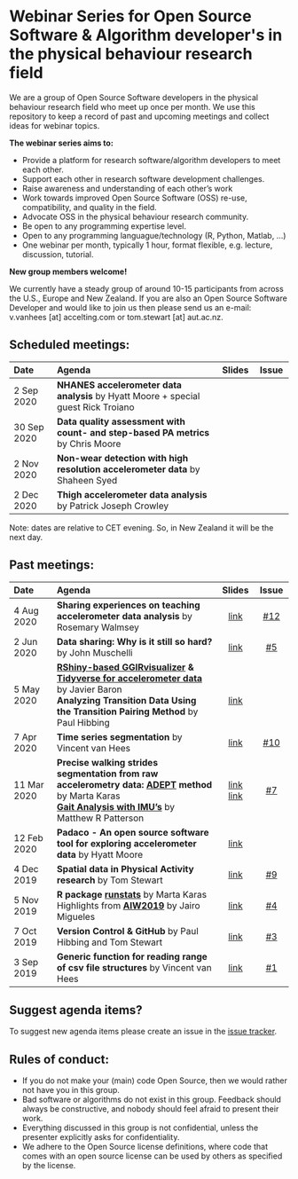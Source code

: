 # Webinar Series for Open Source Software & Algorithm developer's in the physical behaviour research field

We are a group of Open Source Software developers in the physical behaviour research field who meet up once per month. 
We use this repository to keep a record of past and upcoming meetings and collect ideas for webinar topics.

**The webinar series aims to:**

- Provide a platform for research software/algorithm developers to meet each other.
- Support each other in research software development challenges.
- Raise awareness and understanding of each other’s work
- Work towards improved Open Source Software (OSS) re-use, compatibility, and quality in the field.
- Advocate OSS in the physical behaviour research community.
- Be open to any programming expertise level.
- Open to any programming languague/technology (R, Python, Matlab, ...)
- One webinar per month, typically 1 hour, format flexible, e.g. lecture, discussion, tutorial.

**New group members welcome!**

We currently have a steady group of around 10-15 participants from across the U.S., Europe and New Zealand.
If you are also an Open Source Software Developer and would like to join us then please send us an e-mail: v.vanhees [at] accelting.com or tom.stewart [at] aut.ac.nz.

## Scheduled meetings:

| Date <img width=120/> | Agenda <img width=1020/> | Slides <img width=20/> | Issue <img width=20/>|
| :---- | :----------- | :-----: | :----: | 
| 2 Sep 2020 | **NHANES accelerometer data analysis** by Hyatt Moore + special guest Rick Troiano | | |
| 30 Sep 2020 | **Data quality assessment with count- and step-based PA metrics** by Chris Moore | | |
| 2 Nov 2020 | **Non-wear detection with high resolution accelerometer data** by Shaheen Syed | | |
| 2 Dec 2020 | **Thigh accelerometer data analysis** by Patrick Joseph Crowley| | |

Note: dates are relative to CET evening. So, in New Zealand it will be the next day.

## Past meetings:

| Date <img width=120/> | Agenda <img width=1020/> | Slides <img width=20/> | Issue <img width=20/>|
| :---- | :----------- | :-----: | :----: | 
| 4 Aug 2020 | **Sharing experiences on teaching accelerometer data analysis** by Rosemary Walmsey | [link](https://github.com/wadpac/oss-dev-webinar-series-pb-field/blob/master/slides/040820_live_session_notes_Learning_and_teaching_about_data_in_physical_activity.pptx) | [#12](https://github.com/wadpac/oss-dev-webinar-series-pb-field/issues/12)|
| 2 Jun 2020 | **Data sharing: Why is it still so hard?** by John Muschelli | [link](https://docs.google.com/presentation/d/136Y-n92XrvciaSRM6Z44uXT6KFDyt_NJlC0GZhngKrI/edit?usp=sharing)| [#5](https://github.com/wadpac/oss-dev-webinar-series-pb-field/issues/5) |
| 5 May 2020 | [**RShiny-based GGIRvisualizer**](https://github.com/fjbaron/GGIRvisualizer) **&** [**Tidyverse for accelerometer data**](https://github.com/fjbaron/accelerator) by Javier Baron <br/> **Analyzing Transition Data Using the Transition Pairing Method** by Paul Hibbing | <br/> [link](https://github.com/wadpac/oss-dev-webinar-series-pb-field/blob/master/slides/Hibbing_5May_TPM.pptx) | |
| 7 Apr 2020 | **Time series segmentation** by Vincent van Hees | [link](https://github.com/wadpac/oss-dev-webinar-series-pb-field/blob/master/slides/vanHees_TimeSeriesSegmentation_OSSwebinarSeries.pdf) | [#10](https://github.com/wadpac/oss-dev-webinar-series-pb-field/issues/10)|
| 11 Mar 2020 | **Precise walking strides segmentation from raw accelerometry data: [ADEPT](https://cran.r-project.org/web/packages/adept/vignettes/adept-intro.html) method** by Marta  Karas <br/> **[Gait Analysis with IMU’s]()** by Matthew R Patterson | [link](https://docs.google.com/presentation/d/1ThrdQnFIfRH72fkNdpaiBaxdRB2brWvRgE1cT5hlA3A/edit#slide=id.p) <br/> [link](https://drive.google.com/file/d/1asPFFvcTOHhTZDmeptpuc89m9futueI3/view?usp=sharing) | [#7](https://github.com/wadpac/oss-dev-webinar-series-pb-field/issues/7) |
| 12 Feb 2020 | **Padaco - An open source software tool for exploring accelerometer data** by Hyatt Moore | [link](slides/Padaco_a_software_tool_for_exploring_accelerometry_data_and_patterns.pdf) | |
| 4 Dec 2019 |  **Spatial data in Physical Activity research** by Tom Stewart | [link](slides/webinar_spatial_data.pdf) | [#9](https://github.com/wadpac/oss-dev-webinar-series-pb-field/issues/9)|
| 5 Nov 2019 |  **R package [runstats](https://cran.r-project.org/web/packages/runstats/index.html)** by Marta Karas <br/> Highlights from **[AIW2019](https://www.granadacongresos.com/aiw2019)** by Jairo Migueles | [link](slides/3rd_webinar_OSS_developers_in_PA_runstats_package.pdf) | [#4](https://github.com/wadpac/oss-dev-webinar-series-pb-field/issues/4) | |
| 7 Oct 2019 |  **Version Control & GitHub** by Paul Hibbing and Tom Stewart | [link](slides/OSS_2.pdf)| [#3](https://github.com/wadpac/oss-dev-webinar-series-pb-field/issues/3) |
| 3 Sep 2019 | **Generic function for reading range of csv file structures** by Vincent van Hees | [link](slides/slides_OSSdevelopers_webinar_3September2019.pdf) | [#1](https://github.com/wadpac/oss-dev-webinar-series-pb-field/issues/1) |

## Suggest agenda items?

To suggest new agenda items please create an issue in the [issue tracker](https://github.com/wadpac/oss-dev-webinar-series-pb-field/issues).

## Rules of conduct:
- If you do not make your (main) code Open Source, then we would rather not have you in this group.
- Bad software or algorithms do not exist in this group. Feedback should always be constructive, and nobody should feel afraid to present their work.
- Everything discussed in this group is not confidential, unless the presenter explicitly asks for confidentiality.
- We adhere to the Open Source license definitions, where code that comes with an open source license can be used by others as specified by the license.
